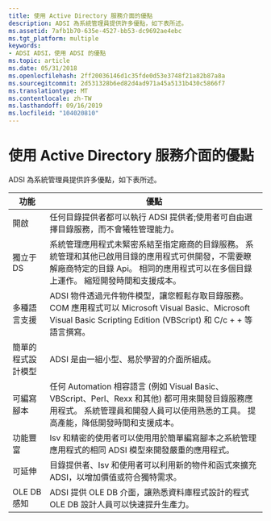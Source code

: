 ```yaml
---
title: 使用 Active Directory 服務介面的優點
description: ADSI 為系統管理員提供許多優點，如下表所述。
ms.assetid: 7afb1b70-635e-4527-bb53-dc9692ae4ebc
ms.tgt_platform: multiple
keywords:
- ADSI ADSI，使用 ADSI 的優點
ms.topic: article
ms.date: 05/31/2018
ms.openlocfilehash: 2ff20036146d1c35fde0d53e3748f21a82b87a8a
ms.sourcegitcommit: 2d531328b6ed82d4ad971a45a5131b430c5866f7
ms.translationtype: MT
ms.contentlocale: zh-TW
ms.lasthandoff: 09/16/2019
ms.locfileid: "104020810"
---
```

# <a name="benefits-of-using-active-directory-service-interfaces"></a>使用 Active Directory 服務介面的優點

ADSI 為系統管理員提供許多優點，如下表所述。



| 功能                   | 優點                                                                                                                                                                                                                                                                                                                             |
|---------------------------|-------------------------------------------------------------------------------------------------------------------------------------------------------------------------------------------------------------------------------------------------------------------------------------------------------------------------------------|
| 開啟                      | 任何目錄提供者都可以執行 ADSI 提供者;使用者可自由選擇目錄服務，而不會犧牲管理能力。                                                                                                                                                                                        |
| 獨立于 DS            | 系統管理應用程式未緊密系結至指定廠商的目錄服務。 系統管理和其他已啟用目錄的應用程式可供開發，不需要瞭解廠商特定的目錄 Api。 相同的應用程式可以在多個目錄上運作。 縮短開發時間和支援成本。 |
| 多種語言支援 | ADSI 物件透過元件物件模型，讓您輕鬆存取目錄服務。 COM 應用程式可以 Microsoft Visual Basic、Microsoft Visual Basic Scripting Edition (VBScript) 和 C/c + + 等語言撰寫。                                                                                             |
| 簡單的程式設計模型  | ADSI 是由一組小型、易於學習的介面所組成。                                                                                                                                                                                                                                                                          |
| 可編寫腳本                | 任何 Automation 相容語言 (例如 Visual Basic、VBScript、Perl、Rexx 和其他) 都可用來開發目錄服務應用程式。 系統管理員和開發人員可以使用熟悉的工具。 提高產能，降低開發時間和支援成本。                               |
| 功能豐富         | Isv 和精密的使用者可以使用用於簡單編寫腳本之系統管理應用程式的相同 ADSI 模型來開發嚴重的應用程式。                                                                                                                                                                         |
| 可延伸                | 目錄提供者、Isv 和使用者可以利用新的物件和函式來擴充 ADSI，以增加價值或符合獨特需求。                                                                                                                                                                                                          |
| OLE DB 感知              | ADSI 提供 OLE DB 介面，讓熟悉資料庫程式設計的程式 OLE DB 設計人員可以快速提升生產力。                                                                                                                                                                                                  |



 

 

 




